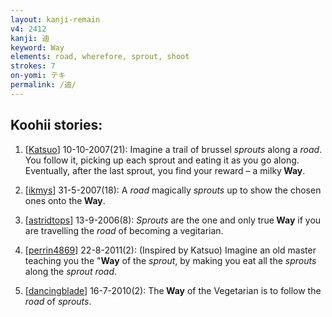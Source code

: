 ```yaml
---
layout: kanji-remain
v4: 2412
kanji: 迪
keyword: Way
elements: road, wherefore, sprout, shoot
strokes: 7
on-yomi: テキ
permalink: /迪/
---
```


## Koohii stories: 

1) [<a href="http://kanji.koohii.com/profile/Katsuo">Katsuo</a>] 10-10-2007(21): Imagine a trail of brussel <em>sprouts</em> along a <em>road</em>. You follow it, picking up each sprout and eating it as you go along. Eventually, after the last sprout, you find your reward – a milky<strong> Way</strong>.

2) [<a href="http://kanji.koohii.com/profile/ikmys">ikmys</a>] 31-5-2007(18): A <em>road</em> magically <em>sprouts</em> up to show the chosen ones onto the<strong> Way</strong>.

3) [<a href="http://kanji.koohii.com/profile/astridtops">astridtops</a>] 13-9-2006(8): <em>Sprouts</em> are the one and only true<strong> Way</strong> if you are travelling the <em>road</em> of becoming a vegitarian.

4) [<a href="http://kanji.koohii.com/profile/perrin4869">perrin4869</a>] 22-8-2011(2): (Inspired by Katsuo) Imagine an old master teaching you the &quot;<strong>Way</strong> of the <em>sprout</em>, by making you eat all the <em>sprouts</em> along the <em>sprout road</em>.

5) [<a href="http://kanji.koohii.com/profile/dancingblade">dancingblade</a>] 16-7-2010(2): The<strong> Way</strong> of the Vegetarian is to follow the <em>road</em> of <em>sprouts</em>.

